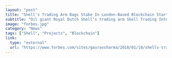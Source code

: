 ```yaml
---
layout: "post"
title: "Shell's Trading Arm Bags Stake In London-Based Blockchain Start-Up"
subtitle: "Oil giant Royal Dutch Shell’s trading arm Shell Trading International made a significant move into blockchain development on Thursday (18 January) by bagging a minority stake in London, U.K.-based start-up Applied Blockchain."
image: "forbes.jpg"
category: "News"
tags: ["Shell", "Projects", "Blockchain"]
link:
  type: "external"
  url: "https://www.forbes.com/sites/gauravsharma/2018/01/18/shells-trading-arm-bags-stake-in-london-based-blockchain-start-up/#e9cd9ab213e2"
---
```

